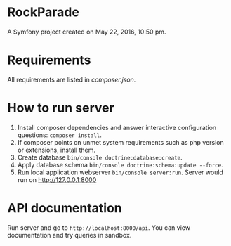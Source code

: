 RockParade
==========

A Symfony project created on May 22, 2016, 10:50 pm.

Requirements
============
All requirements are listed in *composer.json*.

How to run server
=================
1. Install composer dependencies and answer interactive configuration questions: `composer install`.
2. If composer points on unmet system requirements such as php version or extensions, install them.
3. Create database `bin/console doctrine:database:create`.
4. Apply database schema `bin/console doctrine:schema:update --force`.
5. Run local application webserver `bin/console server:run`. Server would run on http://127.0.0.1:8000

API documentation
=================
Run server and go to `http://localhost:8000/api`. You can view documentation and try queries in sandbox.
